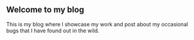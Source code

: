 ## Welcome to my blog


This is my blog where I showcase my work and post about my occasional bugs that I have found out in the wild. 
